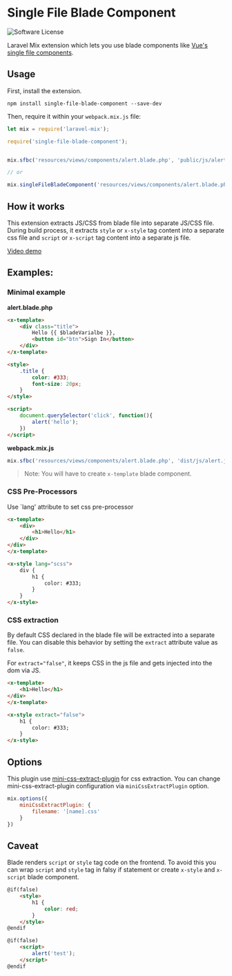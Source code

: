 # Single File Blade Component

![Software License](https://img.shields.io/badge/license-MIT-brightgreen.svg?style=flat-square)

Laravel Mix extension which lets you use blade components like [Vue's single file components](https://vuejs.org/v2/guide/single-file-components.html).

## Usage
First, install the extension.

```
npm install single-file-blade-component --save-dev
```

Then, require it within your `webpack.mix.js` file:

```js
let mix = require('laravel-mix');

require('single-file-blade-component');


mix.sfbc('resources/views/components/alert.blade.php', 'public/js/alert.js');

// or

mix.singleFileBladeComponent('resources/views/components/alert.blade.php', 'public/js/alert.js');
```

## How it works
This extension extracts JS/CSS from blade file into separate JS/CSS file. During build process, it extracts `style` or `x-style` tag content into a separate css file and `script` or `x-script` tag content into a separate js file. 

[Video demo](https://youtu.be/Fxk96HHA6yU)    

## Examples:

### Minimal example

**alert.blade.php**
```html
<x-template>
    <div class="title">
        Hello {{ $bladeVarialbe }},
        <button id="btn">Sign In</button>
    </div>
</x-template>

<style>
    .title {
        color: #333;
        font-size: 20px;
    }
</style>

<script>
    document.querySelector('click', function(){
        alert('hello');
    })
</script>
```

**webpack.mix.js**
```js
mix.sfbc('resources/views/components/alert.blade.php', 'dist/js/alert.js');
```

> Note: You will have to create `x-template` blade component.

### CSS Pre-Processors
Use `lang' attribute to set css pre-processor

```html
<x-template>
    <div>
        <h1>Hello</h1>
    </div>
</div>
</x-template>

<x-style lang="scss">
    div {
        h1 {
            color: #333;
        }
    }
</x-style>
```

### CSS extraction
By default CSS declared in the blade file will be extracted into a separate file. You can disable this behavior by setting the `extract` attribute value as `false`.

For `extract="false"`, it keeps CSS in the js file and gets injected into the dom via JS.

```html
<x-template>
    <h1>Hello</h1>
</div>
</x-template>

<x-style extract="false">
    h1 {
        color: #333;
    }
</x-style>
```  

## Options
This plugin use [mini-css-extract-plugin](https://github.com/webpack-contrib/mini-css-extract-plugin) for css extraction. You can change mini-css-extract-plugin configuration via `miniCssExtractPlugin` option.

```js
mix.options({
    miniCssExtractPlugin: {
        filename: '[name].css'
    }
})
``` 

## Caveat
Blade renders `script` or `style` tag code on the frontend. To avoid this you can wrap `script` and `style` tag in falsy if statement or create `x-style` and `x-script` blade component. 

```html
@if(false)
    <style>
        h1 {
            color: red;
        }
    </style>
@endif

@if(false)
    <script>
        alert('test');
    </script>
@endif

``` 

